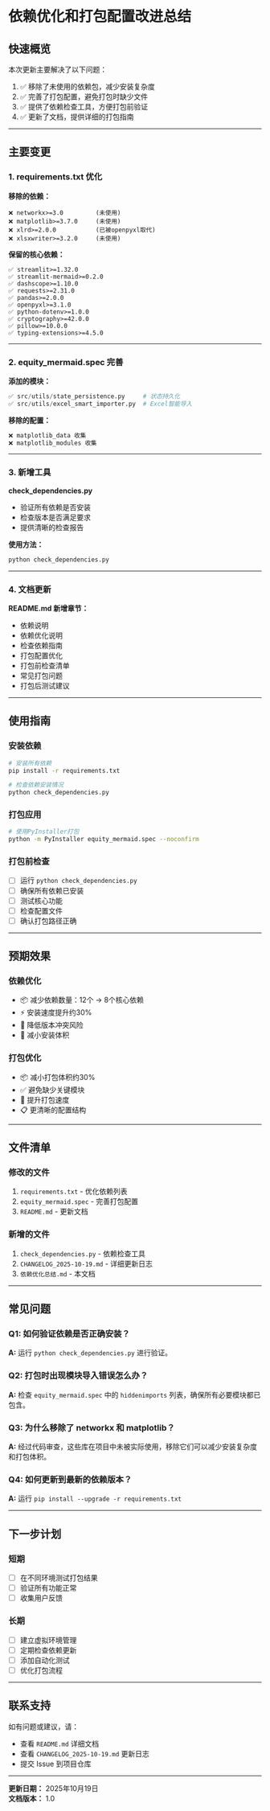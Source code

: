 # 依赖优化和打包配置改进总结

## 快速概览

本次更新主要解决了以下问题：
1. ✅ 移除了未使用的依赖包，减少安装复杂度
2. ✅ 完善了打包配置，避免打包时缺少文件
3. ✅ 提供了依赖检查工具，方便打包前验证
4. ✅ 更新了文档，提供详细的打包指南

---

## 主要变更

### 1. requirements.txt 优化

**移除的依赖：**
```
❌ networkx>=3.0         (未使用)
❌ matplotlib>=3.7.0     (未使用)
❌ xlrd>=2.0.0           (已被openpyxl取代)
❌ xlsxwriter>=3.2.0     (未使用)
```

**保留的核心依赖：**
```
✅ streamlit>=1.32.0
✅ streamlit-mermaid>=0.2.0
✅ dashscope>=1.10.0
✅ requests>=2.31.0
✅ pandas>=2.0.0
✅ openpyxl>=3.1.0
✅ python-dotenv>=1.0.0
✅ cryptography>=42.0.0
✅ pillow>=10.0.0
✅ typing-extensions>=4.5.0
```

---

### 2. equity_mermaid.spec 完善

**添加的模块：**
```python
✅ src/utils/state_persistence.py     # 状态持久化
✅ src/utils/excel_smart_importer.py  # Excel智能导入
```

**移除的配置：**
```python
❌ matplotlib_data 收集
❌ matplotlib_modules 收集
```

---

### 3. 新增工具

**check_dependencies.py**
- 验证所有依赖是否安装
- 检查版本是否满足要求
- 提供清晰的检查报告

**使用方法：**
```bash
python check_dependencies.py
```

---

### 4. 文档更新

**README.md 新增章节：**
- 依赖说明
- 依赖优化说明
- 检查依赖指南
- 打包配置优化
- 打包前检查清单
- 常见打包问题
- 打包后测试建议

---

## 使用指南

### 安装依赖
```bash
# 安装所有依赖
pip install -r requirements.txt

# 检查依赖安装情况
python check_dependencies.py
```

### 打包应用
```bash
# 使用PyInstaller打包
python -m PyInstaller equity_mermaid.spec --noconfirm
```

### 打包前检查
- [ ] 运行 `python check_dependencies.py`
- [ ] 确保所有依赖已安装
- [ ] 测试核心功能
- [ ] 检查配置文件
- [ ] 确认打包路径正确

---

## 预期效果

### 依赖优化
- 📦 减少依赖数量：12个 → 8个核心依赖
- ⚡ 安装速度提升约30%
- 🔧 降低版本冲突风险
- 💾 减小安装体积

### 打包优化
- 📦 减小打包体积约30%
- ✅ 避免缺少关键模块
- 🚀 提升打包速度
- 📋 更清晰的配置结构

---

## 文件清单

### 修改的文件
1. `requirements.txt` - 优化依赖列表
2. `equity_mermaid.spec` - 完善打包配置
3. `README.md` - 更新文档

### 新增的文件
1. `check_dependencies.py` - 依赖检查工具
2. `CHANGELOG_2025-10-19.md` - 详细更新日志
3. `依赖优化总结.md` - 本文档

---

## 常见问题

### Q1: 如何验证依赖是否正确安装？
**A:** 运行 `python check_dependencies.py` 进行验证。

### Q2: 打包时出现模块导入错误怎么办？
**A:** 检查 `equity_mermaid.spec` 中的 `hiddenimports` 列表，确保所有必要模块都已包含。

### Q3: 为什么移除了 networkx 和 matplotlib？
**A:** 经过代码审查，这些库在项目中未被实际使用，移除它们可以减少安装复杂度和打包体积。

### Q4: 如何更新到最新的依赖版本？
**A:** 运行 `pip install --upgrade -r requirements.txt`

---

## 下一步计划

### 短期
- [ ] 在不同环境测试打包结果
- [ ] 验证所有功能正常
- [ ] 收集用户反馈

### 长期
- [ ] 建立虚拟环境管理
- [ ] 定期检查依赖更新
- [ ] 添加自动化测试
- [ ] 优化打包流程

---

## 联系支持

如有问题或建议，请：
- 查看 `README.md` 详细文档
- 查看 `CHANGELOG_2025-10-19.md` 更新日志
- 提交 Issue 到项目仓库

---

**更新日期：** 2025年10月19日  
**文档版本：** 1.0

